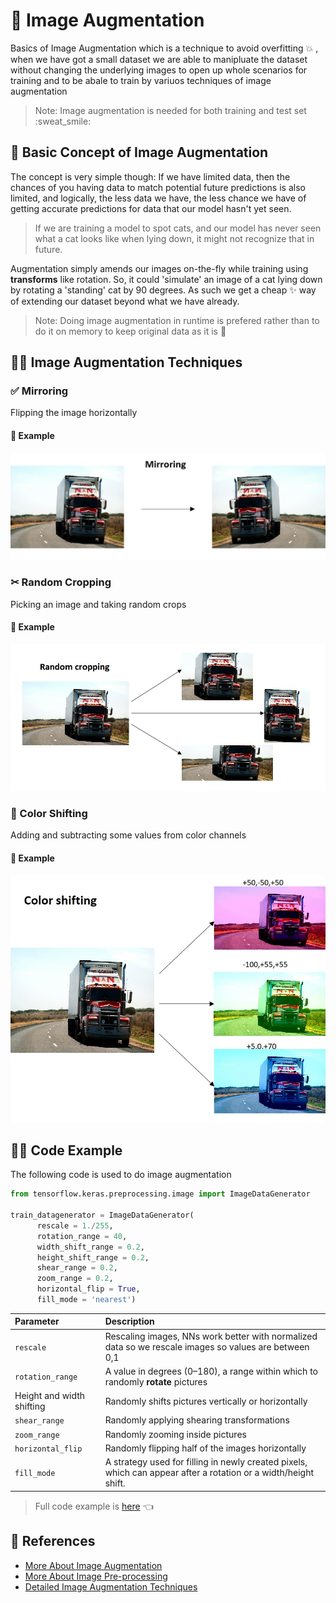 # 🤡 Image Augmentation

Basics of Image Augmentation which is a technique to avoid overfitting :boom: , when we have got a small dataset we are able to manipluate the dataset without changing the underlying images to open up whole scenarios for training and to be abale to train by variuos techniques of image augmentation

> Note: Image augmentation is needed for both training and test set :sweat\_smile:

## 🚩 Basic Concept of Image Augmentation

The concept is very simple though: If we have limited data, then the chances of you having data to match potential future predictions is also limited, and logically, the less data we have, the less chance we have of getting accurate predictions for data that our model hasn't yet seen.

> If we are training a model to spot cats, and our model has never seen what a cat looks like when lying down, it might not recognize that in future.

Augmentation simply amends our images on-the-fly while training using **transforms** like rotation. So, it could 'simulate' an image of a cat lying down by rotating a 'standing' cat by 90 degrees. As such we get a cheap :sparkles: way of extending our dataset beyond what we have already.

> Note: Doing image augmentation in runtime is prefered rather than to do it on memory to keep original data as it is :thinking:

## 🤸‍♀️ Image Augmentation Techniques

### ✅ Mirroring

Flipping the image horizontally

#### 🚀 Example

![](.gitbook/assets/mirroring.jpg)

### ✂ Random Cropping

Picking an image and taking random crops

#### 🚀 Example

![](.gitbook/assets/cropping.jpg)

### 🎨 Color Shifting

Adding and subtracting some values from color channels

#### 🚀 Example

![](.gitbook/assets/colorshifting.jpg)

## 👩‍💻 Code Example

The following code is used to do image augmentation

```python
from tensorflow.keras.preprocessing.image import ImageDataGenerator

train_datagenerator = ImageDataGenerator(
      rescale = 1./255,
      rotation_range = 40,
      width_shift_range = 0.2,
      height_shift_range = 0.2,
      shear_range = 0.2,
      zoom_range = 0.2,
      horizontal_flip = True,
      fill_mode = 'nearest')
```

| Parameter | Description |
| :--- | :--- |
| `rescale` | Rescaling images, NNs work better with normalized data so we rescale images so values are between 0,1 |
| `rotation_range` | A value in degrees \(0–180\), a range within which to randomly **rotate** pictures |
| Height and width shifting | Randomly shifts pictures vertically or horizontally |
| `shear_range` | Randomly applying shearing transformations |
| `zoom_range` | Randomly zooming inside pictures |
| `horizontal_flip` | Randomly flipping half of the images horizontally |
| `fill_mode` | A strategy used for filling in newly created pixels, which can appear after a rotation or a width/height shift. |

> Full code example is [here](https://github.com/asmaamirkhan/DeepLearningNotes/tree/d0407730020016c8266a89126fe2b0352304db52/6-ImageAugmentation/0-ImageAugmentation.ipynb) 👈

## 🧐 References

* [More About Image Augmentation](https://github.com/keras-team/keras-preprocessing)
* [More About Image Pre-processing](https://keras.io/preprocessing/image/)
* [Detailed Image Augmentation Techniques](http://datahacker.rs/020-cnn-data-augmentations/)

